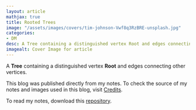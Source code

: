 ```yaml
---
layout: article
mathjax: true
title: Rooted Trees
image: "/assets/images/covers/tim-johnson-Vwf8q3RzBRE-unsplash.jpg"
categories:
- DM
desc: A Tree containing a distinguished vertex Root and edges connecting other vertices. 
imagealt: Cover Image for article
---
```


A <b>Tree</b> containing a distinguished vertex <b>Root</b> and edges connecting other vertices.

This blog was published directly from my notes.
To check the source of my notes and images used in this blog, visit <a href="/credits.html" target="_blank">Credits</a>.

To read my notes, download this <a href="https://github.com/bovem/CS" target="blank">repository</a>.